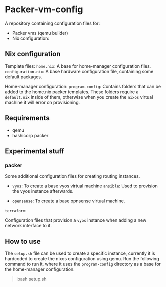 # Packer-vm-config

A repository containing configuration files for:

- Packer vms (qemu builder)
- Nix configuration:


## Nix configuration

Template files:
`home.nix`: A base for home-manager configuration files.
`configuration.nix`: A base hardware configuration file, containing some default packages.


Home-manager configuration:
`program-config`: Contains folders that can be added to the home.nix packer templates.
These folders require a `default.nix` inside of them, otherwise when you create the `nixos` virtual machine it will error on provisioning.

## Requirements

- qemu
- hashicorp packer

## Experimental stuff

### packer
Some additional configuration files for creating routing instances.

- `vyos`: To create a base vyos virtual machine
  `ansible`: Used to provision the vyos instance afterwards. 

- `opensense`: To create a base opnsense virtual machine.

`terraform`:

Configuration files that provision a `vyos` instance when adding a new network interface to it.

## How to use

The `setup.sh` file can be used to create a specific instance, currently it is hardcoded to create the nixos configuration using qemu.
Run the following command to run it, where it uses the `program-config` directory as a base for the home-manager configuration.

> bash setup.sh

